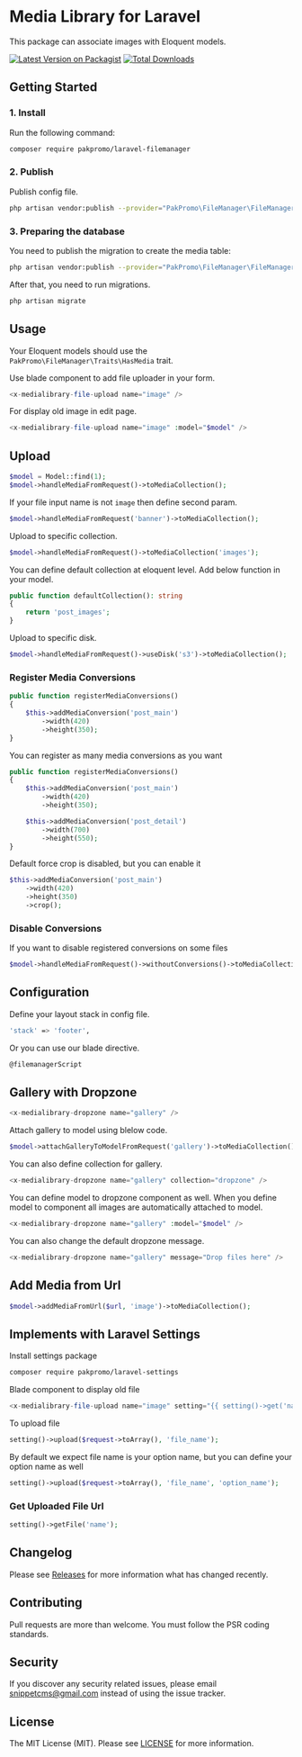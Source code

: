 # Media Library for Laravel

This package can associate images with Eloquent models.

[![Latest Version on Packagist](https://img.shields.io/packagist/v/pakpromo/laravel-filemanager.svg?style=flat-square)](https://packagist.org/packages/pakpromo/laravel-filemanager)
[![Total Downloads](https://img.shields.io/packagist/dt/pakpromo/laravel-filemanager.svg?style=flat-square)](https://packagist.org/packages/pakpromo/laravel-filemanager)

## Getting Started

### 1. Install

Run the following command:

```bash
composer require pakpromo/laravel-filemanager
```

### 2. Publish

Publish config file.

```bash
php artisan vendor:publish --provider="PakPromo\FileManager\FileManagerServiceProvider" --tag=filemanager-config
```

### 3. Preparing the database

You need to publish the migration to create the media table:

```bash
php artisan vendor:publish --provider="PakPromo\FileManager\FileManagerServiceProvider" --tag=filemanager-migration
```

After that, you need to run migrations.

```bash
php artisan migrate
```

## Usage

Your Eloquent models should use the `PakPromo\FileManager\Traits\HasMedia` trait.

Use blade component to add file uploader in your form.

```php
<x-medialibrary-file-upload name="image" />
```

For display old image in edit page.

```php
<x-medialibrary-file-upload name="image" :model="$model" />
```

## Upload

```php
$model = Model::find(1);
$model->handleMediaFromRequest()->toMediaCollection();
```

If your file input name is not `image` then define second param.

```php
$model->handleMediaFromRequest('banner')->toMediaCollection();
```

Upload to specific collection.

```php
$model->handleMediaFromRequest()->toMediaCollection('images');
```

You can define default collection at eloquent level. Add below function in your model.

```php
public function defaultCollection(): string
{
    return 'post_images';
}
```

Upload to specific disk.

```php
$model->handleMediaFromRequest()->useDisk('s3')->toMediaCollection();
```

### Register Media Conversions

```php
public function registerMediaConversions()
{
    $this->addMediaConversion('post_main')
        ->width(420)
        ->height(350);
}
```

You can register as many media conversions as you want

```php
public function registerMediaConversions()
{
    $this->addMediaConversion('post_main')
        ->width(420)
        ->height(350);

    $this->addMediaConversion('post_detail')
        ->width(700)
        ->height(550);
}
```

Default force crop is disabled, but you can enable it

```php
$this->addMediaConversion('post_main')
    ->width(420)
    ->height(350)
    ->crop();
```

### Disable Conversions

If you want to disable registered conversions on some files

```php
$model->handleMediaFromRequest()->withoutConversions()->toMediaCollection();
```

## Configuration

Define your layout stack in config file.

```bash
'stack' => 'footer',
```

Or you can use our blade directive.

```bash
@filemanagerScript
```

## Gallery with Dropzone

```php
<x-medialibrary-dropzone name="gallery" />
```

Attach gallery to model using blelow code.

```php
$model->attachGalleryToModelFromRequest('gallery')->toMediaCollection();
```

You can also define collection for gallery.

```php
<x-medialibrary-dropzone name="gallery" collection="dropzone" />
```

You can define model to dropzone component as well.
When you define model to component all images are automatically attached to model.

```php
<x-medialibrary-dropzone name="gallery" :model="$model" />
```

You can also change the default dropzone message.

```php
<x-medialibrary-dropzone name="gallery" message="Drop files here" />
```

## Add Media from Url

```php
$model->addMediaFromUrl($url, 'image')->toMediaCollection();
```

## Implements with Laravel Settings

Install settings package

```bash
composer require pakpromo/laravel-settings
```

Blade component to display old file

```php
<x-medialibrary-file-upload name="image" setting="{{ setting()->get('name') }}" />
```

To upload file

```php
setting()->upload($request->toArray(), 'file_name');
```

By default we expect file name is your option name, but you can define your option name as well

```php
setting()->upload($request->toArray(), 'file_name', 'option_name');
```

### Get Uploaded File Url

```php
setting()->getFile('name');
```

## Changelog

Please see [Releases](../../releases) for more information what has changed recently.

## Contributing

Pull requests are more than welcome. You must follow the PSR coding standards.

## Security

If you discover any security related issues, please email snippetcms@gmail.com instead of using the issue tracker.

## License

The MIT License (MIT). Please see [LICENSE](LICENSE.md) for more information.

